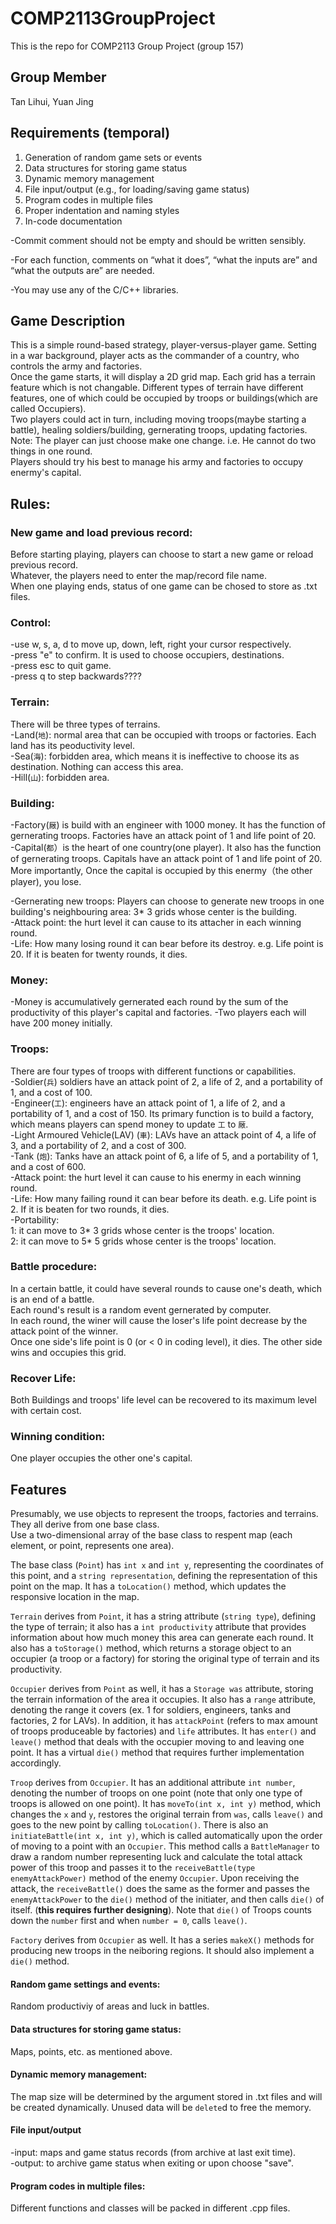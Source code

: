 # COMP2113GroupProject
This is the repo for COMP2113 Group Project (group 157)
## Group Member
Tan Lihui, Yuan Jing
## Requirements (temporal)
1. Generation of random game sets or events
2. Data structures for storing game status
3. Dynamic memory management
4. File input/output (e.g., for loading/saving game status)
5. Program codes in multiple files
6. Proper indentation and naming styles
7. In-code documentation

-Commit comment should not be empty and should be written sensibly.

-For each function, comments on “what it does”, “what the inputs are” and “what the outputs are” are needed.

-You may use any of the C/C++ libraries.
## Game Description
This is a simple round-based strategy, player-versus-player game. Setting in a war background, player acts as the commander of a country, who controls the army and factories.  
Once the game starts, it will display a 2D grid map. Each grid has a terrain feature which is not changable. Different types of terrain have different features, one of which could be occupied by troops or buildings(which are called Occupiers).  
Two players could act in turn, including moving troops(maybe starting a battle), healing soldiers/building, gernerating troops, updating factories.  
Note: The player can just choose make one change. i.e. He cannot do two things in one round.  
Players should try his best to manage his army and factories to occupy enermy's capital.

## Rules: 
### New game and load previous record:  
Before starting playing, players can choose to start a new game or reload previous record.  
Whatever, the players need to enter the map/record file name.  
When one playing ends, status of one game can be chosed to store as .txt files.  

### Control:
-use w, s, a, d to move up, down, left, right your cursor respectively.  
-press "e" to confirm. It is used to choose occupiers, destinations.  
-press esc to quit game.  
-press q to step backwards????

### Terrain:
There will be three types of terrains.   
-Land(`地`): normal area that can be occupied with troops or factories. Each land has its peoductivity level.  
-Sea(`海`): forbidden area, which means it is ineffective to choose its as destination. Nothing can access this area.  
-Hill(`山`): forbidden area.  


### Building:
-Factory(`厰`) is build with an engineer with 1000 money. It has the function of gernerating troops. Factories have an attack point of 1 and life point of 20.  
-Capital(`都`）is the heart of one country(one player). It also has the function of gernerating troops. Capitals have an attack point of 1 and life point of 20. More importantly, Once the capital is occupied by this enermy（the other player), you lose.  

-Gernerating new troops: Players can choose to generate new troops in one building's neighbouring area: 3* 3 grids whose center is the building.  
-Attack point: the hurt level it can cause to its attacher in each winning round.  
-Life: How many losing round it can bear before its destroy. e.g. Life point is 20. If it is beaten for twenty rounds, it dies.

### Money:
-Money is accumulatively gernerated each round by the sum of the productivity of this player's capital and factories. 
-Two players each will have 200 money initially.  

### Troops:
There are four types of troops with different functions or capabilities.  
-Soldier(`兵`) soldiers have an attack point of 2, a life of 2, and a portability of 1, and a cost of 100.  
-Engineer(`工`): engineers have an attack point of 1, a life of 2, and a portability of 1, and a cost of 150. Its primary function is to build a factory, which means players can spend money to update `工` to `厰`.  
-Light Armoured Vehicle(LAV) (`車`): LAVs have an attack point of 4, a life of 3, and a portability of 2, and a cost of 300.  
-Tank (`炮`): Tanks have an attack point of 6, a life of 5, and a portability of 1, and a cost of 600.  
-Attack point: the hurt level it can cause to his enermy in each winning round.  
-Life: How many failing round it can bear before its death. e.g. Life point is 2. If it is beaten for two rounds, it dies.  
-Portability:  
1: it can move to 3* 3 grids whose center is the troops' location.  
2: it can move to 5* 5 grids whose center is the troops' location.

### Battle procedure:
In a certain battle, it could have several rounds to cause one's death, which is an end of a battle.  
Each round's result is a random event gernerated by computer.  
In each round, the winer will cause the loser's life point decrease by the attack point of the winner.  
Once one side's life point is 0 (or < 0 in coding level), it dies. The other side wins and occupies this grid.

### Recover Life:
Both Buildings and troops' life level can be recovered to its maximum level with certain cost. 

### Winning condition:
One player occupies the other one's capital.

## Features
Presumably, we use objects to represent the troops, factories and terrains. They all derive from one base class.  
Use a two-dimensional array of the base class to respent map (each element, or point, represents one area).  

The base class (`Point`) has `int x` and `int y`, representing the coordinates of this point, and a `string representation`, defining the representation of this point on the map. It has a `toLocation()` method, which updates the responsive location in the map.  

`Terrain` derives from `Point`, it has a string attribute (`string type`), defining the type of terrain; it also has a `int productivity` attribute that provides information about how much money this area can generate each round. It also has a `toStorage()` method, which returns a storage object to an occupier (a troop or a factory) for storing the original type of terrain and its productivity.  

`Occupier` derives from `Point` as well, it has a `Storage was` attribute, storing the terrain information of the area it occupies. It also has a `range` attribute, denoting the range it covers (ex. 1 for soldiers, engineers, tanks and factories, 2 for LAVs). In addition, it has `attackPoint` (refers to max amount of troops produceable by factories) and `life` attributes. It has `enter()` and `leave()` method that deals with the occupier moving to and leaving one point. It has a virtual `die()` method that requires further implementation accordingly.  

`Troop` derives from `Occupier`. It has an additional attribute `int number`, denoting the number of troops on one point (note that only one type of troops is allowed on one point). It has `moveTo(int x, int y)` method, which changes the `x` and `y`, restores the original terrain from `was`, calls `leave()` and goes to the new point by calling `toLocation()`. There is also an `initiateBattle(int x, int y)`, which is called automatically upon the order of moving to a point with an `Occupier`. This method calls a `BattleManager` to draw a random number representing luck and calculate the total attack power of this troop and passes it to the `receiveBattle(type enemyAttackPower)` method of the enemy `Occupier`. Upon receiving the attack, the `receiveBattle()` does the same as the former and passes the `enemyAttackPower` to the `die()` method of the initiater, and then calls `die()` of itself. (**this requires further designing**). Note that `die()` of Troops counts down the `number` first and when `number = 0`, calls `leave()`.  

`Factory` derives from `Occupier` as well. It has a series `makeX()` methods for producing new troops in the neiboring regions. It should also implement a `die()` method.  

#### Random game settings and events:
Random productiviy of areas and luck in battles.  

#### Data structures for storing game status: 
Maps, points, etc. as mentioned above.  

#### Dynamic memory management: 
The map size will be determined by the argument stored in .txt files and will be created dynamically. 
Unused data will be `delete`d to free the memory. 

#### File input/output
-input: maps and game status records (from archive at last exit time).  
-output: to archive game status when exiting or upon choose "save".  

#### Program codes in multiple files: 
Different functions and classes will be packed in different .cpp files. 
